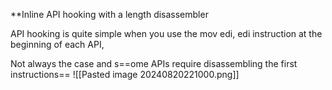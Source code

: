 **Inline API hooking with a length disassembler

API hooking is quite simple when you use the mov edi, edi instruction at the beginning of each API,

Not always the case and s==ome APIs require disassembling the first instructions==
![[Pasted image 20240820221000.png]]
